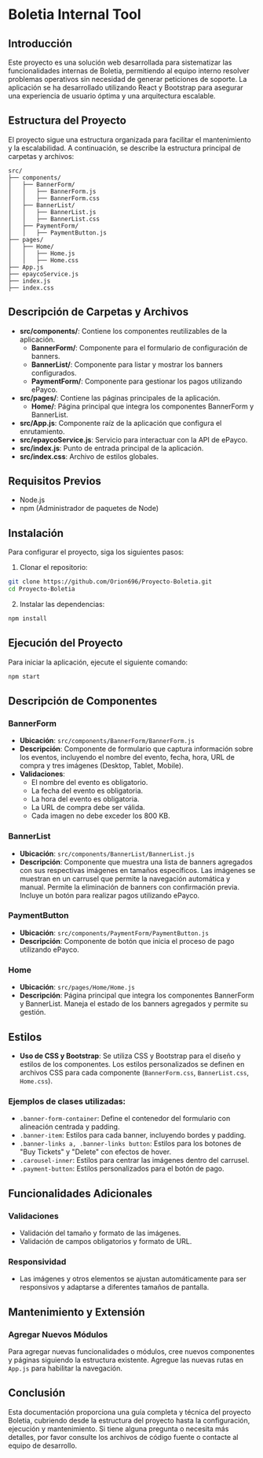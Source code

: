 # Boletia Internal Tool

## Introducción

Este proyecto es una solución web desarrollada para sistematizar las funcionalidades internas de Boletia, permitiendo al equipo interno resolver problemas operativos sin necesidad de generar peticiones de soporte. La aplicación se ha desarrollado utilizando React y Bootstrap para asegurar una experiencia de usuario óptima y una arquitectura escalable.

## Estructura del Proyecto

El proyecto sigue una estructura organizada para facilitar el mantenimiento y la escalabilidad. A continuación, se describe la estructura principal de carpetas y archivos:

```
src/
├── components/
│   ├── BannerForm/
│   │   ├── BannerForm.js
│   │   ├── BannerForm.css
│   ├── BannerList/
│   │   ├── BannerList.js
│   │   ├── BannerList.css
│   ├── PaymentForm/
│   │   ├── PaymentButton.js
├── pages/
│   ├── Home/
│   │   ├── Home.js
│   │   ├── Home.css
├── App.js
├── epaycoService.js
├── index.js
├── index.css
```

## Descripción de Carpetas y Archivos

- **src/components/**: Contiene los componentes reutilizables de la aplicación.
  - **BannerForm/**: Componente para el formulario de configuración de banners.
  - **BannerList/**: Componente para listar y mostrar los banners configurados.
  - **PaymentForm/**: Componente para gestionar los pagos utilizando ePayco.
- **src/pages/**: Contiene las páginas principales de la aplicación.
  - **Home/**: Página principal que integra los componentes BannerForm y BannerList.
- **src/App.js**: Componente raíz de la aplicación que configura el enrutamiento.
- **src/epaycoService.js**: Servicio para interactuar con la API de ePayco.
- **src/index.js**: Punto de entrada principal de la aplicación.
- **src/index.css**: Archivo de estilos globales.

## Requisitos Previos

- Node.js
- npm (Administrador de paquetes de Node)

## Instalación

Para configurar el proyecto, siga los siguientes pasos:

1. Clonar el repositorio:

```sh
git clone https://github.com/Orion696/Proyecto-Boletia.git
cd Proyecto-Boletia
```

2. Instalar las dependencias:

```sh
npm install
```

## Ejecución del Proyecto

Para iniciar la aplicación, ejecute el siguiente comando:

```sh
npm start
```

## Descripción de Componentes

### BannerForm

- **Ubicación**: `src/components/BannerForm/BannerForm.js`
- **Descripción**: Componente de formulario que captura información sobre los eventos, incluyendo el nombre del evento, fecha, hora, URL de compra y tres imágenes (Desktop, Tablet, Mobile).
- **Validaciones**:
  - El nombre del evento es obligatorio.
  - La fecha del evento es obligatoria.
  - La hora del evento es obligatoria.
  - La URL de compra debe ser válida.
  - Cada imagen no debe exceder los 800 KB.

### BannerList

- **Ubicación**: `src/components/BannerList/BannerList.js`
- **Descripción**: Componente que muestra una lista de banners agregados con sus respectivas imágenes en tamaños específicos. Las imágenes se muestran en un carrusel que permite la navegación automática y manual. Permite la eliminación de banners con confirmación previa. Incluye un botón para realizar pagos utilizando ePayco.

### PaymentButton

- **Ubicación**: `src/components/PaymentForm/PaymentButton.js`
- **Descripción**: Componente de botón que inicia el proceso de pago utilizando ePayco.

### Home

- **Ubicación**: `src/pages/Home/Home.js`
- **Descripción**: Página principal que integra los componentes BannerForm y BannerList. Maneja el estado de los banners agregados y permite su gestión.

## Estilos

- **Uso de CSS y Bootstrap**: Se utiliza CSS y Bootstrap para el diseño y estilos de los componentes. Los estilos personalizados se definen en archivos CSS para cada componente (`BannerForm.css`, `BannerList.css`, `Home.css`).

### Ejemplos de clases utilizadas:

- `.banner-form-container`: Define el contenedor del formulario con alineación centrada y padding.
- `.banner-item`: Estilos para cada banner, incluyendo bordes y padding.
- `.banner-links a, .banner-links button`: Estilos para los botones de "Buy Tickets" y "Delete" con efectos de hover.
- `.carousel-inner`: Estilos para centrar las imágenes dentro del carrusel.
- `.payment-button`: Estilos personalizados para el botón de pago.

## Funcionalidades Adicionales

### Validaciones

- Validación del tamaño y formato de las imágenes.
- Validación de campos obligatorios y formato de URL.

### Responsividad

- Las imágenes y otros elementos se ajustan automáticamente para ser responsivos y adaptarse a diferentes tamaños de pantalla.

## Mantenimiento y Extensión

### Agregar Nuevos Módulos

Para agregar nuevas funcionalidades o módulos, cree nuevos componentes y páginas siguiendo la estructura existente. Agregue las nuevas rutas en `App.js` para habilitar la navegación.

## Conclusión

Esta documentación proporciona una guía completa y técnica del proyecto Boletia, cubriendo desde la estructura del proyecto hasta la configuración, ejecución y mantenimiento. Si tiene alguna pregunta o necesita más detalles, por favor consulte los archivos de código fuente o contacte al equipo de desarrollo.